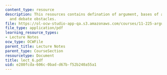 ```yaml
---
content_type: resource
description: This resources contains defination of argument, bases of an argument
  and debate obstacles.
file: https://ol-ocw-studio-app-qa.s3.amazonaws.com/courses/11-225-argumentation-and-communication-fall-2006/e280fcda606c0badd67bf52b240a55a1_lect_6.pdf
file_type: application/pdf
learning_resource_types:
- Lecture Notes
ocw_type: OCWFile
parent_title: Lecture Notes
parent_type: CourseSection
resourcetype: Document
title: lect_6.pdf
uid: e280fcda-606c-0bad-d67b-f52b240a55a1
---
```

